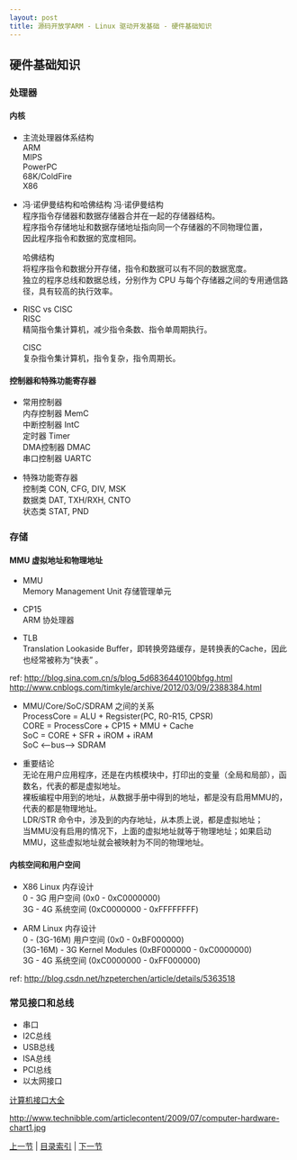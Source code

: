 ```yaml
---
layout: post
title: 源码开放学ARM - Linux 驱动开发基础 - 硬件基础知识
---
```


##  硬件基础知识

### 处理器
#### 内核

* 主流处理器体系结构  
	ARM  
	MIPS  
	PowerPC  
	68K/ColdFire  
	X86   
  
* 冯·诺伊曼结构和哈佛结构
	冯·诺伊曼结构  
		程序指令存储器和数据存储器合并在一起的存储器结构。  
		程序指令存储地址和数据存储地址指向同一个存储器的不同物理位置，  
		因此程序指令和数据的宽度相同。

	哈佛结构  
		将程序指令和数据分开存储，指令和数据可以有不同的数据宽度。  
		独立的程序总线和数据总线，分别作为 CPU 与每个存储器之间的专用通信路径，具有较高的执行效率。
			
* RISC vs CISC	 
	RISC  
		精简指令集计算机，减少指令条数、指令单周期执行。
	
	CISC  
		复杂指令集计算机，指令复杂，指令周期长。
	
#### 控制器和特殊功能寄存器
* 常用控制器  
	内存控制器	MemC  
	中断控制器	IntC  
	定时器		Timer  
	DMA控制器	DMAC  
	串口控制器	UARTC  
	
* 特殊功能寄存器  
	控制类		CON, CFG, DIV, MSK  
	数据类		DAT, TXH/RXH, CNTO  
	状态类		STAT, PND  
			
### 存储
#### MMU 虚拟地址和物理地址
* MMU  
	Memory Management Unit 存储管理单元

* CP15  
	ARM 协处理器

* TLB  		
	Translation Lookaside Buffer，即转换旁路缓存，是转换表的Cache，因此也经常被称为“快表” 。
	
ref: http://blog.sina.com.cn/s/blog_5d6836440100bfgg.html  
http://www.cnblogs.com/timkyle/archive/2012/03/09/2388384.html

* MMU/Core/SoC/SDRAM 之间的关系  
	ProcessCore = ALU + Regsister(PC, R0-R15, CPSR)  
	CORE = ProcessCore + CP15 + MMU + Cache   
	SoC = CORE + SFR + iROM + iRAM  
	SoC <--bus--> SDRAM    
	
* 重要结论  
	无论在用户应用程序，还是在内核模块中，打印出的变量（全局和局部），函数名，代表的都是虚拟地址。  
	裸板编程中用到的地址，从数据手册中得到的地址，都是没有启用MMU的，代表的都是物理地址。  
	LDR/STR 命令中，涉及到的内存地址，从本质上说，都是虚拟地址；  
	当MMU没有启用的情况下，上面的虚拟地址就等于物理地址；如果启动MMU，这些虚拟地址就会被映射为不同的物理地址。  

#### 内核空间和用户空间
* X86 Linux 内存设计   
	0 - 3G		用户空间  (0x0 - 0xC0000000)  
	3G - 4G		系统空间  (0xC0000000 - 0xFFFFFFFF)  

* ARM Linux 内存设计   
	0 - (3G-16M)		用户空间  (0x0 - 0xBF000000)  
	(3G-16M) - 3G		Kernel Modules  (0xBF000000 - 0xC0000000)  
	3G - 4G			系统空间 (0xC0000000 - 0xFF000000)  

ref: http://blog.csdn.net/hzpeterchen/article/details/5363518		
		
### 常见接口和总线   
* 串口 
* I2C总线 
* USB总线	
* ISA总线
* PCI总线
* 以太网接口

[计算机接口大全](http://www.technibble.com/articlecontent/2009/07/computer-hardware-chart1.jpg)

http://www.technibble.com/articlecontent/2009/07/computer-hardware-chart1.jpg


[上一节](chp101-1.html)  |  [目录索引](../index.html)  |  [下一节](chp101-3.html)
